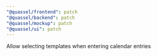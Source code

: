```yaml
---
"@quassel/frontend": patch
"@quassel/backend": patch
"@quassel/mockup": patch
"@quassel/ui": patch
---
```


Allow selecting templates when entering calendar entries
